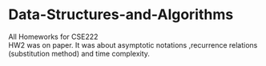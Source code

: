 # Data-Structures-and-Algorithms
All Homeworks for CSE222  
HW2 was on paper. It was about asymptotic notations ,recurrence relations (substitution method) and time complexity.
